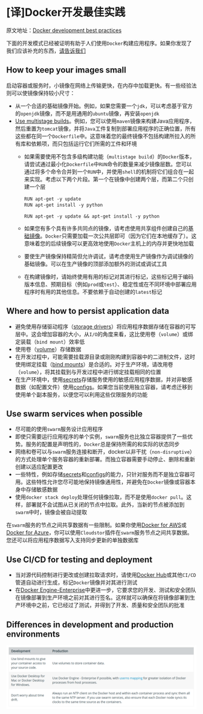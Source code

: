 
# [译]Docker开发最佳实践

原文地址：[Docker development best practices](https://docs.docker.com/develop/dev-best-practices/)

下面的开发模式已经被证明有助于人们使用`Docker`构建应用程序。如果你发现了我们应该补充的东西，[请告诉我们](https://github.com/docker/docker.github.io/issues/new)

## How to keep your images small

启动容器或服务时，小镜像在网络上传输更快，在内存中加载更快。有一些经验法则可以使镜像保持较小尺寸：

* 从一个合适的基础镜像开始。例如，如果您需要一个`jdk`，可以考虑基于官方的`openjdk`镜像，而不是用通用的`ubuntu`镜像，再安装`openjdk`
* [Use multistage builds](https://docs.docker.com/engine/userguide/eng-image/multistage-build/)。例如，您可以使用`maven`镜像来构建Java应用程序，然后重置为`tomcat`镜像，并将`Java`工件复制到部署应用程序的正确位置，所有这些都在同一个`Dockerfile`中。这意味着您的最终镜像不包括构建所拉入的所有库和依赖项，而只包括运行它们所需的工件和环境
    * 如果需要使用不包含多级构建功能（`multistage build`）的`Docker`版本，请尝试通过最小化`Dockerfile`中`RUN`命令的数量来减少镜像层数。您可以通过将多个命令合并到一个`RUN`中，并使用`shell`的机制将它们组合在一起来实现。考虑以下两个片段。第一个在镜像中创建两个层，而第二个只创建一个层
        ```
        RUN apt-get -y update
        RUN apt-get install -y python
        ```

        ```
        RUN apt-get -y update && apt-get install -y python
        ```
    * 如果您有多个具有许多共同点的镜像，请考虑使用共享组件创建自己的[基础镜像](https://docs.docker.com/engine/userguide/eng-image/baseimages/)。`Docker`只需要加载一次公共层即可（因为它们在本地缓存了）。这意味着您的后续镜像可以更高效地使用`Docker`主机上的内存并更快地加载
    * 要使生产镜像保持精简但允许调试，请考虑使用生产镜像作为调试镜像的基础镜像。可以在生产镜像的顶部添加额外的测试或调试工具
    * 在构建镜像时，请始终使用有用的标记对其进行标记，这些标记用于编码版本信息、预期目标（例如`prod`或`test`）、稳定性或在不同环境中部署应用程序时有用的其他信息。不要依赖于自动创建的`latest`标记

## Where and how to persist application data

* 避免使用存储驱动程序（[storage drivers](https://docs.docker.com/engine/userguide/storagedriver/)）将应用程序数据存储在容器的可写层中。这会增加容器的大小，从`I/O`的角度来看，这比使用卷（`volume`）或绑定装载（`bind mount`）效率低
* 使用卷（[volume](https://docs.docker.com/engine/admin/volumes/volumes/)）存储数据
* 在开发过程中，可能需要挂载源目录或刚刚构建到容器中的二进制文件，这时使用绑定挂载（[bind mounts](https://docs.docker.com/engine/admin/volumes/bind-mounts/)）是合适的。对于生产环境，请改用卷（`volume`），将其挂载到与开发过程中进行绑定挂载相同的位置
* 在生产环境中，使用[secrets](https://docs.docker.com/engine/swarm/secrets/)存储服务使用的敏感应用程序数据，并对非敏感数据（如配置文件）使用[configs](https://docs.docker.com/engine/swarm/configs/)。如果您当前使用独立容器，请考虑迁移到使用单个副本服务，以便您可以利用这些仅限服务的功能

## Use swarm services when possible

* 尽可能的使用`swarm`服务设计应用程序
* 即使只需要运行应用程序的单个实例，`swarm`服务也比独立容器提供了一些优势。服务的配置是声明性的，`Docker`总是保持所需的和实际的状态同步
* 网络和卷可以与`swarm`服务连接和断开，docker以非干扰（`non-disruptive`）的方式处理单个服务容器的重新部署。而独立容器需要手动停止、删除和重新创建以适应配置更改
* 一些特性，例如存储[secrets](https://docs.docker.com/engine/swarm/secrets/)和[configs](https://docs.docker.com/engine/swarm/configs/)的能力，只针对服务而不是独立容器可用。这些特性允许您尽可能地保持镜像通用性，并避免在`Docker`镜像或容器本身中存储敏感数据
* 使用`docker stack deploy`处理任何镜像拉取，而不是使用`docker pull`。这样，部署就不会试图从已关闭的节点中拉取。此外，当新的节点被添加到`swarm`中时，镜像会被自动提取

在`swarm`服务的节点之间共享数据有一些限制。如果你使用[Docker for AWS](https://docs.docker.com/docker-for-aws/persistent-data-volumes/)或[Docker for Azure](https://docs.docker.com/docker-for-azure/persistent-data-volumes/)，你可以使用`Cloudstor`插件在`swarm`服务节点之间共享数据。您还可以将应用程序数据写入支持同步更新的单独数据库

## Use CI/CD for testing and deployment

* 当对源代码控制进行更改或创建拉取请求时，请使用[Docker Hub](https://docs.docker.com/docker-hub/builds/automated-build/)或其他`CI/CD`管道自动进行生成，标记`Docker`镜像并对其进行测试
* 在[Docker Engine-Enterprise](https://docs.docker.com/ee/)中更进一步，它要求您的开发、测试和安全团队在镜像部署到生产环境之前对其进行签名。这样就可以确保在将镜像部署到生产环境中之前，它已经过了测试，并得到了开发、质量和安全团队的批准

## Differences in development and production environments

![](./imgs/diff_dev_prod.png)